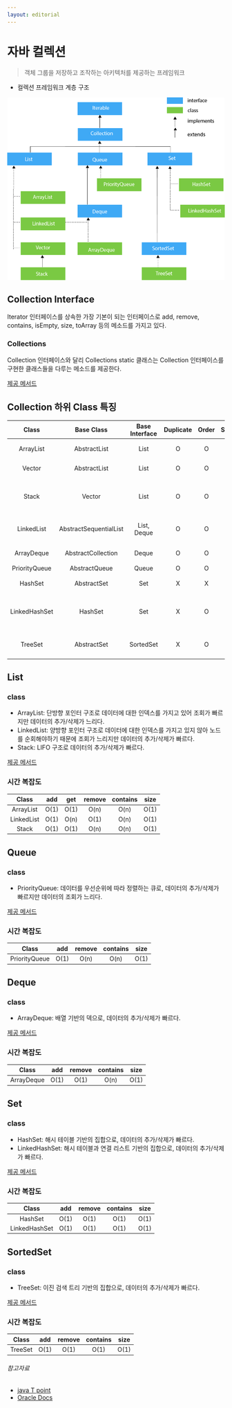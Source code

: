 ```yaml
---
layout: editorial
---
```


# 자바 컬렉션

> 객체 그룹을 저장하고 조작하는 아키텍처를 제공하는 프레임워크

- 컬렉션 프레임워크 계층 구조

![img.png](image/collections_tree.png)

## Collection Interface

Iterator 인터페이스를 상속한 가장 기본이 되는 인터페이스로 add, remove, contains, isEmpty, size, toArray 등의 메소드를 가지고 있다.

### Collections

Collection 인터페이스와 달리 Collections static 클래스는 Collection 인터페이스를 구현한 클래스들을 다루는 메소드를 제공한다.

[제공 메서드](https://docs.oracle.com/javase/8/docs/api/java/util/Collections.html)

## Collection 하위 Class 특징

|     Class     |       Base Class       | Base Interface | Duplicate | Order | Sort |         Description         |
|:-------------:|:----------------------:|:--------------:|:---------:|:-----:|:----:|:---------------------------:|
|   ArrayList   |      AbstractList      |      List      |     O     |   O   |  X   |         배열 기반의 리스트          |
|    Vector     |      AbstractList      |      List      |     O     |   O   |  X   |          동기화된 리스트           |
|     Stack     |         Vector         |      List      |     O     |   O   |  X   | Vector의 하위 클래스로 LIFO 구조의 스택 |
|  LinkedList   | AbstractSequentialList |  List, Deque   |     O     |   O   |  X   |       연결 리스트 기반의 리스트        |
|  ArrayDeque   |   AbstractCollection   |     Deque      |     O     |   O   |  X   |          배열 기반의 덱           |
| PriorityQueue |     AbstractQueue      |     Queue      |     O     |   O   |  O   |           우선순위 큐            |
|    HashSet    |      AbstractSet       |      Set       |     X     |   X   |  X   |        해시 테이블 기반의 집합        |
| LinkedHashSet |        HashSet         |      Set       |     X     |   O   |  X   |    해시 테이블과 연결 리스트 기반의 집합    |
|    TreeSet    |      AbstractSet       |   SortedSet    |     X     |   O   |  O   |       이진 검색 트리 기반의 집합       |

## List

### class

- ArrayList: 단방향 포인터 구조로 데이터에 대한 인덱스를 가지고 있어 조회가 빠르지만 데이터의 추가/삭제가 느리다.
- LinkedList: 양방향 포인터 구조로 데이터에 대한 인덱스를 가지고 있지 않아 노드를 순회해야하기 때문에 조회가 느리지만 데이터의 추가/삭제가 빠르다.
- Stack: LIFO 구조로 데이터의 추가/삭제가 빠르다.

[제공 메서드](https://docs.oracle.com/javase/8/docs/api/java/util/List.html)

### 시간 복잡도

|     Class     | add  |  get   | remove | contains |  size  |
|:-------------:|:----:|:------:|:------:|:--------:|:------:|
|   ArrayList   | O(1) |  O(1)  |  O(n)  |   O(n)   |  O(1)  |
|  LinkedList   | O(1) |  O(n)  |  O(1)  |   O(n)   |  O(1)  |
|     Stack     | O(1) |  O(1)  |  O(n)  |   O(n)   |  O(1)  |

## Queue

### class

- PriorityQueue: 데이터를 우선순위에 따라 정렬하는 큐로, 데이터의 추가/삭제가 빠르지만 데이터의 조회가 느리다.

[제공 메서드](https://docs.oracle.com/javase/8/docs/api/java/util/Queue.html)

### 시간 복잡도

|     Class     | add  | remove | contains |  size  |
|:-------------:|:----:|:------:|:--------:|:------:|
| PriorityQueue | O(1) |  O(n)  |   O(n)   |  O(1)  |

## Deque

### class

- ArrayDeque: 배열 기반의 덱으로, 데이터의 추가/삭제가 빠르다.

[제공 메서드](https://docs.oracle.com/javase/8/docs/api/java/util/Deque.html)

### 시간 복잡도

|    Class    | add  | remove | contains |  size  |
|:-----------:|:----:|:------:|:--------:|:------:|
| ArrayDeque  | O(1) |  O(1)  |   O(n)   |  O(1)  |

## Set

### class

- HashSet: 해시 테이블 기반의 집합으로, 데이터의 추가/삭제가 빠르다.
- LinkedHashSet: 해시 테이블과 연결 리스트 기반의 집합으로, 데이터의 추가/삭제가 빠르다.

[제공 메서드](https://docs.oracle.com/javase/8/docs/api/java/util/Set.html)

### 시간 복잡도

|     Class     | add  | remove | contains |  size  |
|:-------------:|:----:|:------:|:--------:|:------:|
|    HashSet    | O(1) |  O(1)  |   O(1)   |  O(1)  |
| LinkedHashSet | O(1) |  O(1)  |   O(1)   |  O(1)  |

## SortedSet

### class

- TreeSet: 이진 검색 트리 기반의 집합으로, 데이터의 추가/삭제가 빠르다.

[제공 메서드](https://docs.oracle.com/javase/8/docs/api/java/util/SortedSet.html)

### 시간 복잡도

|    Class    | add  | remove | contains |  size  |
|:-----------:|:----:|:------:|:--------:|:------:|
|   TreeSet   | O(1) |  O(1)  |   O(1)   |  O(1)  |

###### 참고자료

- [java T point](https://www.javatpoint.com/collections-in-java)
- [Oracle Docs](https://docs.oracle.com/javase/8/docs/api/)
